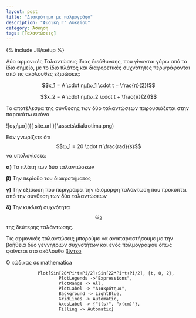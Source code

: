 ```yaml
---
layout: post
title: "Διακρότημα με παλμογράφο"
description: "Φυσική Γ' Λυκείου"
category: Άσκηση
tags: [Ταλαντώσεις]
---
```

{% include JB/setup %}


Δύο αρμονικές Ταλαντώσεις ίδιας διεύθυνσης, που γίνονται γύρω από το ίδιο σημείο, με το ίδιο πλάτος και διαφορετικές
συχνότητες περιγράφονται από τις ακόλουθες εξισώσεις:

$$x_1 = A \cdot ημ(ω_1 \cdot t + \frac{π}{2})$$


$$x_2 = A \cdot ημ(ω_2 \cdot t + \frac{π}{2})$$

Το αποτέλεσμα της σύνθεσης των δύο ταλαντώσεων παρουσιάζεται στην παρακάτω εικόνα

![σχήμα]({{ site.url }}\assets\diakrotima.png) 

Εάν γνωρίζετε ότι $$ω_1 = 20 \cdot π \frac{rad}{s}$$ να υπολογίσετε:

**α)** Τα πλάτη των δύο ταλαντώσεων

**β)** Την περίοδο του διακροτήματος

**γ)** Την εξίσωση που περιγράφει την ιδιόμορφη ταλάντωση που προκύπτει από την σύνθεση των δύο ταλαντώσεων

**δ)** Την κυκλική συχνότητα $$ω_2$$ της δεύτερης ταλάντωσης.


Τις αρμονικές ταλαντώσεις μπορούμε να αναπαραστήσουμε με την βοήθεια δύο γεννητριών συχνοτήτων και ενός παλμογράφου
όπως φαίνεται στο ακόλουθο [βίντεο](https:\\www.youtube.com\watch?v=0pxwi6NoKLY) 


Ο κώδικας σε mathematica 

				Plot[Sin[20*Pi*t+Pi/2]+Sin[22*Pi*t+Pi/2], {t, 0, 2}, 
						PlotLegends ->"Expressions",  
						PlotRange -> All, 
						PlotLabel -> "Διακρότημα", 
						Background -> LightBlue, 
						GridLines -> Automatic, 
						AxesLabel -> {"t(s)", "x(cm)"}, 
						Filling -> Automatic]
